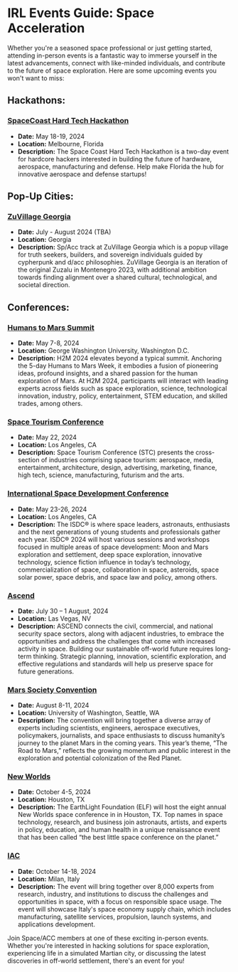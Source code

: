# IRL Events Guide: Space Acceleration

Whether you're a seasoned space professional or just getting started, attending in-person events is a fantastic way to immerse yourself in the latest advancements, connect with like-minded individuals, and contribute to the future of space exploration. Here are some upcoming events you won't want to miss:

## Hackathons:

### [SpaceCoast Hard Tech Hackathon](https://lu.ma/eax4lcbo)
- **Date:** May 18-19, 2024
- **Location:** Melbourne, Florida
- **Description:** The Space Coast Hard Tech Hackathon is a two-day event for hardcore hackers interested in building the future of hardware, aerospace, manufacturing and defense. Help make Florida the hub for innovative aerospace and defense startups! 

## Pop-Up Cities:

### [ZuVillage Georgia](/events/zuvillage)
- **Date:** July - August 2024 (TBA)
- **Location:** Georgia 
- **Description:** Sp/Acc track at ZuVillage Georgia which is a popup village for truth seekers, builders, and sovereign individuals guided by cypherpunk and d/acc philosophies. ZuVillage Georgia is an iteration of the original Zuzalu in Montenegro 2023, with additional ambition towards finding alignment over a shared cultural, technological, and societal direction. 

<!--
### [Starbase/ACC](/events/starbaseacc) 
- **Date:** Winter 2024/2025 (TBA)
- **Location:** Starbase, TX
- **Description:** Space/ACC is in the planning phases for a 1-2 month pop-up city at the heart of the Gateway to Mars. Come down to co-work, unconference, hack and build in our makerspace, enjoy some sun when everywhere else is freezing, and maybe catch a Starship rocket launch.
-->

## Conferences:

### [Humans to Mars Summit](https://www.exploremars.org/summit/)
- **Date:** May 7-8, 2024
- **Location:** George Washington University, Washington D.C.
- **Description:** H2M 2024 elevates beyond a typical summit. Anchoring the 5-day Humans to Mars Week, it embodies a fusion of pioneering ideas, profound insights, and a shared passion for the human exploration of Mars. At H2M 2024, participants will interact with leading experts across fields such as space exploration, science, technological innovation, industry, policy, entertainment, STEM education, and skilled trades, among others.

### [Space Tourism Conference](https://www.spacetourismconf.com/)
- **Date:** May 22, 2024
- **Location:** Los Angeles, CA
- **Description:** Space Tourism Conference (STC) presents the cross-section of industries comprising space tourism: aerospace, media, entertainment, architecture, design, advertising, marketing, finance, high tech, science, manufacturing, futurism and the arts.

### [International Space Development Conference](https://isdc.nss.org/)
- **Date:** May 23-26, 2024
- **Location:** Los Angeles, CA
- **Description:** The ISDC® is where space leaders, astronauts, enthusiasts and the next generations of young students and professionals gather each year. ISDC® 2024 will host various sessions and workshops focused in multiple areas of space development: Moon and Mars exploration and settlement, deep space exploration, innovative technology, science fiction influence in today’s technology, commercialization of space, collaboration in space, asteroids, space solar power, space debris, and space law and policy, among others.

### [Ascend](https://www.ascend.events/)
- **Date:** July 30 – 1 August, 2024
- **Location:** Las Vegas, NV
- **Description:** ASCEND connects the civil, commercial, and national security space sectors, along with adjacent industries, to embrace the opportunities and address the challenges that come with increased activity in space. Building our sustainable off-world future requires long-term thinking. Strategic planning, innovation, scientific exploration, and effective regulations and standards will help us preserve space for future generations.

### [Mars Society Convention](https://mkt.marssociety.org/convention-registration)
- **Date:** August 8-11, 2024
- **Location:** University of Washington, Seattle, WA
- **Description:** The convention will bring together a diverse array of experts including scientists, engineers, aerospace executives, policymakers, journalists, and space enthusiasts to discuss humanity’s journey to the planet Mars in the coming years. This year’s theme, “The Road to Mars,” reflects the growing momentum and public interest in the exploration and potential colonization of the Red Planet.

### [New Worlds](https://earthlightfoundation.org/new-worlds/)
- **Date:** October 4-5, 2024
- **Location:** Houston, TX
- **Description:** The EarthLight Foundation (ELF) will host the eight annual New Worlds space conference in in Houston, TX. Top names in space technology, research, and business join astronauts, artists, and experts in policy, education, and human health in a unique renaissance event that has been called “the best little space conference on the planet.”

### [IAC](https://www.iac2024.org/)
- **Date:** October 14-18, 2024
- **Location:** Milan, Italy
- **Description:** The event will bring together over 8,000 experts from research, industry, and institutions to discuss the challenges and opportunities in space, with a focus on responsible space usage. The event will showcase Italy's space economy supply chain, which includes manufacturing, satellite services, propulsion, launch systems, and applications development.

Join Space/ACC members at one of these exciting in-person events. Whether you're interested in hacking solutions for space exploration, experiencing life in a simulated Martian city, or discussing the latest discoveries in off-world settlement, there's an event for you!
